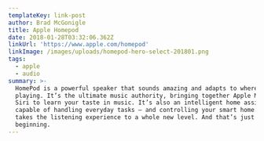 ```yaml
---
templateKey: link-post
author: Brad McGonigle
title: Apple Homepod
date: 2018-01-28T03:32:06.362Z
linkUrl: 'https://www.apple.com/homepod'
linkImage: /images/uploads/homepod-hero-select-201801.png
tags:
  - apple
  - audio
summary: >-
  HomePod is a powerful speaker that sounds amazing and adapts to wherever it’s
  playing. It’s the ultimate music authority, bringing together Apple Music and
  Siri to learn your taste in music. It’s also an intelligent home assistant,
  capable of handling everyday tasks — and controlling your smart home. HomePod
  takes the listening experience to a whole new level. And that’s just the
  beginning.
---
```


